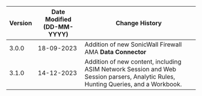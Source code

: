 | **Version** | **Date Modified (DD-MM-YYYY)** | **Change History**                                                                                                                 |
|-------------|--------------------------------|------------------------------------------------------------------------------------------------------------------------------------|
| 3.0.0       | 18-09-2023                     | 	Addition of new SonicWall Firewall AMA **Data Connector**                                                                         | 	                                                            |  
| 3.1.0       | 14-12-2023                     | 	Addition of new content, including ASIM Network Session and Web Session parsers, Analytic Rules, Hunting Queries, and a Workbook. | 	                                                            |  
         
                                                                                                                 
